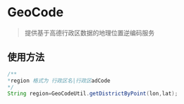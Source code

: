 # GeoCode

> 提供基于高德行政区数据的地理位置逆编码服务

## 使用方法

```java
/**
*region 格式为 行政区名|行政区adCode
*/
String region=GeoCodeUtil.getDistrictByPoint(lon,lat);
```

